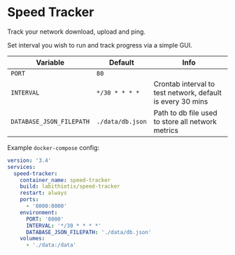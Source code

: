 # Speed Tracker

Track your network download, upload and ping.

Set interval you wish to run and track progress via a simple GUI.

| Variable                 | Default          | Info                                                       |
| ------------------------ | ---------------- | ---------------------------------------------------------- |
| `PORT`                   | `80`             |                                                            |
| `INTERVAL`               | `*/30 * * * *`   | Crontab interval to test network, default is every 30 mins |
| `DATABASE_JSON_FILEPATH` | `./data/db.json` | Path to db file used to store all network metrics          |

Example `docker-compose` config:

```yaml
version: '3.4'
services:
  speed-tracker:
    container_name: speed-tracker
    build: labithiotis/speed-tracker
    restart: always
    ports:
      - '8000:8000'
    environment:
      PORT: '8000'
      INTERVAL: '*/30 * * * *'
      DATABASE_JSON_FILEPATH: './data/db.json'
    volumes:
      - './data:/data'
```
